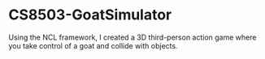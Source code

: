 # CS8503-GoatSimulator

Using the NCL framework, I created a 3D third-person action game where you take control of a goat and collide with objects.
